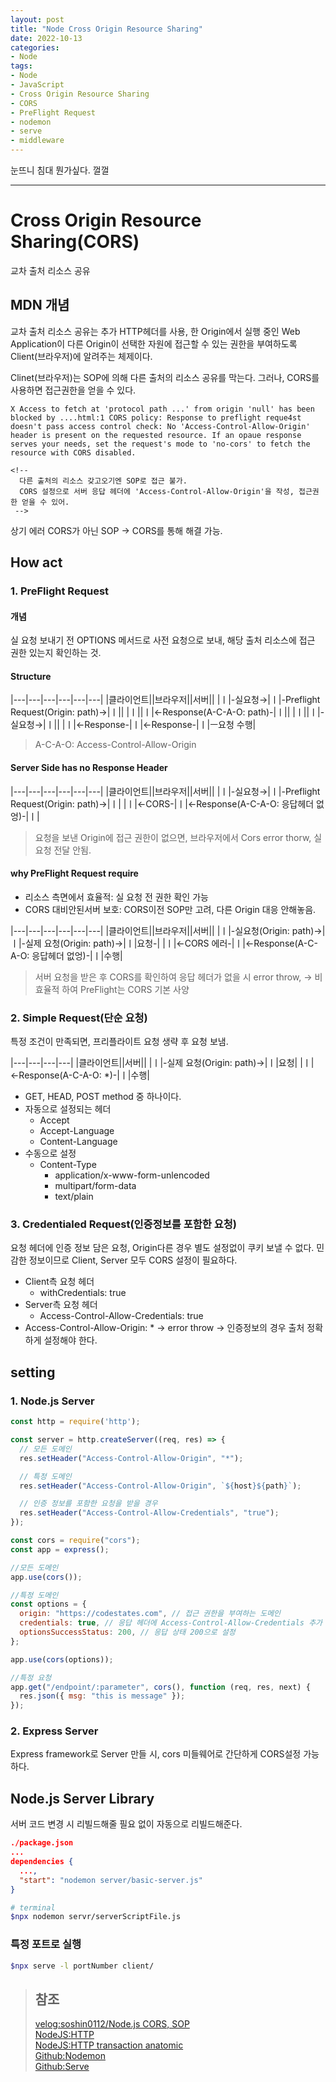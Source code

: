 ```yaml
---
layout: post
title: "Node Cross Origin Resource Sharing"
date: 2022-10-13
categories:
- Node
tags:
- Node
- JavaScript
- Cross Origin Resource Sharing
- CORS
- PreFlight Request
- nodemon
- serve
- middleware
---
```


눈뜨니 침대 뭔가싶다. 껄껄

---

# Cross Origin Resource Sharing(CORS)

교차 출처 리소스 공유

## MDN 개념

교차 출처 리소스 공유는 추가 HTTP헤더를 사용, 한 Origin에서 실행 중인 Web Application이 다른 Origin이 선택한 자원에 접근할 수 있는 권한을 부여하도록 Client(브라우저)에 알려주는 체제이다.

Clinet(브라우저)는 SOP에 의해 다른 출처의 리소스 공유를 막는다. 그러나, CORS를 사용하면 접근권한을 얻을 수 있다.

```
X Access to fetch at 'protocol path ...' from origin 'null' has been blocked by ....html:1 CORS policy: Response to preflight reque4st doesn't pass access control check: No 'Access-Control-Allow-Origin' header is present on the requested resource. If an opaue response serves your needs, set the request's mode to 'no-cors' to fetch the resource with CORS disabled.

<!-- 
  다른 출처의 리소스 갖고오기엔 SOP로 접근 불가.
  CORS 설정으로 서버 응답 헤더에 'Access-Control-Allow-Origin'을 작성, 접근권한 얻을 수 있어.
 -->
```

상기 에러 CORS가 아닌 SOP -> CORS를 통해 해결 가능.

## How act

### 1. PreFlight Request

#### 개념

실 요청 보내기 전 OPTIONS 메서드로 사전 요청으로 보내, 해당 출처 리소스에 접근 권한 있는지 확인하는 것.

#### Structure

|---|---|---|---|---|---|
|클라이언트||브라우저||서버||
|ㅣ|-실요청→|ㅣ|-Preflight Request(Origin: path)→|ㅣ||
|ㅣ||ㅣ|←Response(A-C-A-O: path)-|ㅣ||
|ㅣ||ㅣ|-실요청→|ㅣ||
|ㅣ|←Response-|ㅣ|←Response-|ㅣ|ㅡ요청 수행|

> A-C-A-O: Access-Control-Allow-Origin

#### Server Side has no Response Header

|---|---|---|---|---|---|
|클라이언트||브라우저||서버||
|ㅣ|-실요청→|ㅣ|-Preflight Request(Origin: path)→|ㅣ|
|ㅣ|←CORS-|ㅣ|←Response(A-C-A-O: 응답헤더 없엉)-|ㅣ|

> 요청을 보낸 Origin에 접근 권한이 없으면, 브라우저에서 Cors error thorw, 실 요청 전달 안됨.

#### why PreFlight Request require

- 리소스 측면에서 효율적: 실 요청 전 권한 확인 가능
- CORS 대비안된서버 보호: CORS이전 SOP만 고려, 다른 Origin 대응 안해놓음.

|---|---|---|---|---|---|
|클라이언트||브라우저||서버||
|ㅣ|-실요청(Origin: path)→|ㅣ|-실제 요청(Origin: path)→|ㅣ|요청-|
|ㅣ|←CORS 에러-|ㅣ|←Response(A-C-A-O: 응답헤더 없엉)-|ㅣ|수행|

> 서버 요청을 받은 후 CORS를 확인하여 응답 헤더가 없을 시 error throw, -> 비효율적 하여 PreFlight는 CORS 기본 사양

### 2. Simple Request(단순 요청)

특정 조건이 만족되면, 프리플라이트 요청 생략 후 요청 보냄.

|---|---|---|---|
|클라이언트||서버||
|ㅣ|-실제 요청(Origin: path)→|ㅣ|요청|
|ㅣ|←Response(A-C-A-O: *)-|ㅣ|수행|

- GET, HEAD, POST method 중 하나이다.
- 자동으로 설정되는 헤더
  - Accept
  - Accept-Language
  - Content-Language
- 수동으로 설정
  - Content-Type
    - application/x-www-form-unlencoded
    - multipart/form-data
    - text/plain

### 3. Credentialed Request(인증정보를 포함한 요청)

요청 헤더에 인증 정보 담은 요청, Origin다른 경우 별도 설정없이 쿠키 보낼 수 없다. 민감한 정보이므로 Client, Server 모두 CORS 설정이 필요하다.

- Client측 요청 헤더
  - withCredentials: true
- Server측 요청 헤더
  - Access-Control-Allow-Credentials: true
- Access-Control-Allow-Origin: * -> error throw -> 인증정보의 경우 출처 정확하게 설정해야 한다.

## setting

### 1. Node.js Server

```javascript
const http = require('http');

const server = http.createServer((req, res) => {
  // 모든 도메인
  res.setHeader("Access-Control-Allow-Origin", "*");

  // 특정 도메인
  res.setHeader("Access-Control-Allow-Origin", `${host}${path}`);

  // 인증 정보를 포함한 요청을 받을 경우
  res.setHeader("Access-Control-Allow-Credentials", "true");
});
```

```javascript
const cors = require("cors");
const app = express();

//모든 도메인
app.use(cors());

//특정 도메인
const options = {
  origin: "https://codestates.com", // 접근 권한을 부여하는 도메인
  credentials: true, // 응답 헤더에 Access-Control-Allow-Credentials 추가
  optionsSuccessStatus: 200, // 응답 상태 200으로 설정
};

app.use(cors(options));

//특정 요청
app.get("/endpoint/:parameter", cors(), function (req, res, next) {
  res.json({ msg: "this is message" });
});

```

### 2. Express Server

Express framework로 Server 만들 시, cors 미들웨어로 간단하게 CORS설정 가능하다.

## Node.js Server Library

서버 코드 변경 시 리빌드해줄 필요 없이 자동으로 리빌드해준다.

```json
./package.json
...
dependencies {
  ...,
  "start": "nodemon server/basic-server.js"
}
```

```bash
# terminal
$npx nodemon servr/serverScriptFile.js
```

### 특정 포트로 실행

```bash
$npx serve -l portNumber client/
```

> ## 참조
>
> [velog:soshin0112/Node.js CORS, SOP](https://velog.io/@soshin0112/Node.js-CORS-SOP-%EA%B0%9C%EB%85%90)   
> [NodeJS:HTTP](https://nodejs.org/dist/latest-v16.x/docs/api/http.html)   
> [NodeJS:HTTP transaction anatomic](https://nodejs.org/ko/docs/guides/anatomy-of-an-http-transaction/)   
> [Github:Nodemon](https://github.com/remy/nodemon)   
> [Github:Serve](https://github.com/vercel/serve)   